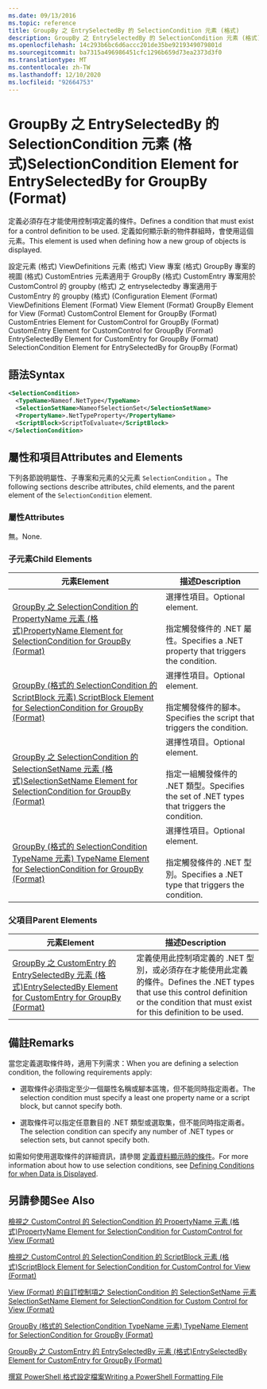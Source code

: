 ```yaml
---
ms.date: 09/13/2016
ms.topic: reference
title: GroupBy 之 EntrySelectedBy 的 SelectionCondition 元素 (格式)
description: GroupBy 之 EntrySelectedBy 的 SelectionCondition 元素 (格式)
ms.openlocfilehash: 14c293b6bc6d6accc201de35be9219349079801d
ms.sourcegitcommit: ba7315a496986451cfc1296b659d73ea2373d3f0
ms.translationtype: MT
ms.contentlocale: zh-TW
ms.lasthandoff: 12/10/2020
ms.locfileid: "92664753"
---
```

# <a name="selectioncondition-element-for-entryselectedby-for-groupby-format"></a><span data-ttu-id="fa481-103">GroupBy 之 EntrySelectedBy 的 SelectionCondition 元素 (格式)</span><span class="sxs-lookup"><span data-stu-id="fa481-103">SelectionCondition Element for EntrySelectedBy for GroupBy (Format)</span></span>

<span data-ttu-id="fa481-104">定義必須存在才能使用控制項定義的條件。</span><span class="sxs-lookup"><span data-stu-id="fa481-104">Defines a condition that must exist for a control definition to be used.</span></span> <span data-ttu-id="fa481-105">定義如何顯示新的物件群組時，會使用這個元素。</span><span class="sxs-lookup"><span data-stu-id="fa481-105">This element is used when defining how a new group of objects is displayed.</span></span>

<span data-ttu-id="fa481-106">設定元素 (格式) ViewDefinitions 元素 (格式) View 專案 (格式) GroupBy 專案的視圖 (格式) CustomEntries 元素適用于 GroupBy (格式) CustomEntry 專案用於 CustomControl 的 groupby (格式) 之 entryselectedby 專案適用于 CustomEntry 的 groupby (格式)  (</span><span class="sxs-lookup"><span data-stu-id="fa481-106">Configuration Element (Format) ViewDefinitions Element (Format) View Element (Format) GroupBy Element for View (Format) CustomControl Element for GroupBy (Format) CustomEntries Element for CustomControl for GroupBy (Format) CustomEntry Element for CustomControl for GroupBy (Format) EntrySelectedBy Element for CustomEntry for GroupBy (Format) SelectionCondition Element for EntrySelectedBy for GroupBy (Format)</span></span>

## <a name="syntax"></a><span data-ttu-id="fa481-107">語法</span><span class="sxs-lookup"><span data-stu-id="fa481-107">Syntax</span></span>

```xml
<SelectionCondition>
  <TypeName>Nameof.NetType</TypeName>
  <SelectionSetName>NameofSelectionSet</SelectionSetName>
  <PropertyName>.NetTypeProperty</PropertyName>
  <ScriptBlock>ScriptToEvaluate</ScriptBlock>
</SelectionCondition>
```

## <a name="attributes-and-elements"></a><span data-ttu-id="fa481-108">屬性和項目</span><span class="sxs-lookup"><span data-stu-id="fa481-108">Attributes and Elements</span></span>

<span data-ttu-id="fa481-109">下列各節說明屬性、子專案和元素的父元素 `SelectionCondition` 。</span><span class="sxs-lookup"><span data-stu-id="fa481-109">The following sections describe attributes, child elements, and the parent element of the `SelectionCondition` element.</span></span>

### <a name="attributes"></a><span data-ttu-id="fa481-110">屬性</span><span class="sxs-lookup"><span data-stu-id="fa481-110">Attributes</span></span>

<span data-ttu-id="fa481-111">無。</span><span class="sxs-lookup"><span data-stu-id="fa481-111">None.</span></span>

### <a name="child-elements"></a><span data-ttu-id="fa481-112">子元素</span><span class="sxs-lookup"><span data-stu-id="fa481-112">Child Elements</span></span>

|<span data-ttu-id="fa481-113">元素</span><span class="sxs-lookup"><span data-stu-id="fa481-113">Element</span></span>|<span data-ttu-id="fa481-114">描述</span><span class="sxs-lookup"><span data-stu-id="fa481-114">Description</span></span>|
|-------------|-----------------|
|[<span data-ttu-id="fa481-115">GroupBy 之 SelectionCondition 的 PropertyName 元素 (格式)</span><span class="sxs-lookup"><span data-stu-id="fa481-115">PropertyName Element for SelectionCondition for GroupBy (Format)</span></span>](./propertyname-element-for-selectioncondition-for-groupby-format.md)|<span data-ttu-id="fa481-116">選擇性項目。</span><span class="sxs-lookup"><span data-stu-id="fa481-116">Optional element.</span></span><br /><br /> <span data-ttu-id="fa481-117">指定觸發條件的 .NET 屬性。</span><span class="sxs-lookup"><span data-stu-id="fa481-117">Specifies a .NET property that triggers the condition.</span></span>|
|[<span data-ttu-id="fa481-118">GroupBy (格式的 SelectionCondition 的 ScriptBlock 元素) </span><span class="sxs-lookup"><span data-stu-id="fa481-118">ScriptBlock Element for SelectionCondition for GroupBy (Format)</span></span>](./scriptblock-element-for-selectioncondition-for-entryselectedby-for-groupby-format.md)|<span data-ttu-id="fa481-119">選擇性項目。</span><span class="sxs-lookup"><span data-stu-id="fa481-119">Optional element.</span></span><br /><br /> <span data-ttu-id="fa481-120">指定觸發條件的腳本。</span><span class="sxs-lookup"><span data-stu-id="fa481-120">Specifies the script that triggers the condition.</span></span>|
|[<span data-ttu-id="fa481-121">GroupBy 之 SelectionCondition 的 SelectionSetName 元素 (格式)</span><span class="sxs-lookup"><span data-stu-id="fa481-121">SelectionSetName Element for SelectionCondition for GroupBy (Format)</span></span>](./selectionsetname-element-for-selectioncondition-for-groupby-format.md)|<span data-ttu-id="fa481-122">選擇性項目。</span><span class="sxs-lookup"><span data-stu-id="fa481-122">Optional element.</span></span><br /><br /> <span data-ttu-id="fa481-123">指定一組觸發條件的 .NET 類型。</span><span class="sxs-lookup"><span data-stu-id="fa481-123">Specifies the set of .NET types that triggers the condition.</span></span>|
|[<span data-ttu-id="fa481-124">GroupBy (格式的 SelectionCondition TypeName 元素) </span><span class="sxs-lookup"><span data-stu-id="fa481-124">TypeName Element for SelectionCondition for GroupBy  (Format)</span></span>](./typename-element-for-selectioncondition-for-groupby-format.md)|<span data-ttu-id="fa481-125">選擇性項目。</span><span class="sxs-lookup"><span data-stu-id="fa481-125">Optional element.</span></span><br /><br /> <span data-ttu-id="fa481-126">指定觸發條件的 .NET 型別。</span><span class="sxs-lookup"><span data-stu-id="fa481-126">Specifies a .NET type that triggers the condition.</span></span>|

### <a name="parent-elements"></a><span data-ttu-id="fa481-127">父項目</span><span class="sxs-lookup"><span data-stu-id="fa481-127">Parent Elements</span></span>

|<span data-ttu-id="fa481-128">元素</span><span class="sxs-lookup"><span data-stu-id="fa481-128">Element</span></span>|<span data-ttu-id="fa481-129">描述</span><span class="sxs-lookup"><span data-stu-id="fa481-129">Description</span></span>|
|-------------|-----------------|
|[<span data-ttu-id="fa481-130">GroupBy 之 CustomEntry 的 EntrySelectedBy 元素 (格式)</span><span class="sxs-lookup"><span data-stu-id="fa481-130">EntrySelectedBy Element for CustomEntry for GroupBy (Format)</span></span>](./entryselectedby-element-for-customentry-for-groupby-format.md)|<span data-ttu-id="fa481-131">定義使用此控制項定義的 .NET 型別，或必須存在才能使用此定義的條件。</span><span class="sxs-lookup"><span data-stu-id="fa481-131">Defines the .NET types that use this control definition or the condition that must exist for this definition to be used.</span></span>|

## <a name="remarks"></a><span data-ttu-id="fa481-132">備註</span><span class="sxs-lookup"><span data-stu-id="fa481-132">Remarks</span></span>

<span data-ttu-id="fa481-133">當您定義選取條件時，適用下列需求：</span><span class="sxs-lookup"><span data-stu-id="fa481-133">When you are defining a selection condition, the following requirements apply:</span></span>

- <span data-ttu-id="fa481-134">選取條件必須指定至少一個屬性名稱或腳本區塊，但不能同時指定兩者。</span><span class="sxs-lookup"><span data-stu-id="fa481-134">The selection condition must specify a least one property name or a script block, but cannot specify both.</span></span>

- <span data-ttu-id="fa481-135">選取條件可以指定任意數目的 .NET 類型或選取集，但不能同時指定兩者。</span><span class="sxs-lookup"><span data-stu-id="fa481-135">The selection condition can specify any number of .NET types or selection sets, but cannot specify both.</span></span>

<span data-ttu-id="fa481-136">如需如何使用選取條件的詳細資訊，請參閱 [定義資料顯示時的條件](./defining-conditions-for-displaying-data.md)。</span><span class="sxs-lookup"><span data-stu-id="fa481-136">For more information about how to use selection conditions, see [Defining Conditions for when Data is Displayed](./defining-conditions-for-displaying-data.md).</span></span>

## <a name="see-also"></a><span data-ttu-id="fa481-137">另請參閱</span><span class="sxs-lookup"><span data-stu-id="fa481-137">See Also</span></span>

[<span data-ttu-id="fa481-138">檢視之 CustomControl 的 SelectionCondition 的 PropertyName 元素 (格式)</span><span class="sxs-lookup"><span data-stu-id="fa481-138">PropertyName Element for SelectionCondition for CustomControl for View (Format)</span></span>](./propertyname-element-for-selectioncondition-for-customcontrol-for-view-format.md)

[<span data-ttu-id="fa481-139">檢視之 CustomControl 的 SelectionCondition 的 ScriptBlock 元素 (格式)</span><span class="sxs-lookup"><span data-stu-id="fa481-139">ScriptBlock Element for SelectionCondition for CustomControl for View (Format)</span></span>](./scriptblock-element-for-selectioncondition-for-customcontrol-for-view-format.md)

[<span data-ttu-id="fa481-140">View (Format) 的自訂控制項之 SelectionCondition 的 SelectionSetName 元素 </span><span class="sxs-lookup"><span data-stu-id="fa481-140">SelectionSetName Element for SelectionCondition for Custom Control for View (Format)</span></span>](./selectionsetname-element-for-selectioncondition-for-customcontrol-for-view-format.md)

[<span data-ttu-id="fa481-141">GroupBy (格式的 SelectionCondition TypeName 元素) </span><span class="sxs-lookup"><span data-stu-id="fa481-141">TypeName Element for SelectionCondition for GroupBy  (Format)</span></span>](./typename-element-for-selectioncondition-for-groupby-format.md)

[<span data-ttu-id="fa481-142">GroupBy 之 CustomEntry 的 EntrySelectedBy 元素 (格式)</span><span class="sxs-lookup"><span data-stu-id="fa481-142">EntrySelectedBy Element for CustomEntry for GroupBy (Format)</span></span>](./entryselectedby-element-for-customentry-for-groupby-format.md)

[<span data-ttu-id="fa481-143">撰寫 PowerShell 格式設定檔案</span><span class="sxs-lookup"><span data-stu-id="fa481-143">Writing a PowerShell Formatting File</span></span>](./writing-a-powershell-formatting-file.md)
